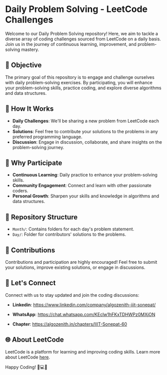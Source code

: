 # Daily Problem Solving - LeetCode Challenges

Welcome to our Daily Problem Solving repository! Here, we aim to tackle a diverse array of coding challenges sourced from LeetCode on a daily basis. Join us in the journey of continuous learning, improvement, and problem-solving mastery.

## 🚀 Objective

The primary goal of this repository is to engage and challenge ourselves with daily problem-solving exercises. By participating, you will enhance your problem-solving skills, practice coding, and explore diverse algorithms and data structures.

## 📅 How It Works

- **Daily Challenges**: We'll be sharing a new problem from LeetCode each day.
- **Solutions**: Feel free to contribute your solutions to the problems in any preferred programming language.
- **Discussion**: Engage in discussion, collaborate, and share insights on the problem-solving journey.

## 🌟 Why Participate

- **Continuous Learning**: Daily practice to enhance your problem-solving skills.
- **Community Engagement**: Connect and learn with other passionate coders.
- **Personal Growth**: Sharpen your skills and knowledge in algorithms and data structures.

## 📁 Repository Structure

- `Month/`: Contains folders for each day's problem statement.
- `Day/`: Folder for contributors' solutions to the problems.

## 🤝 Contributions

Contributions and participation are highly encouraged! Feel free to submit your solutions, improve existing solutions, or engage in discussions.

## 📌 Let's Connect

Connect with us to stay updated and join the coding discussions:

- **Linkedin**: https://www.linkedin.com/company/algozenith-iiit-sonepat/

- **WhatsApp**: https://chat.whatsapp.com/KEclw1hFKxTDHWPz0MXjON

- **Chapter**: https://algozenith.in/chapters/IIIT-Sonepat-60

## 🌐 About LeetCode

LeetCode is a platform for learning and improving coding skills. Learn more about LeetCode [here](https://leetcode.com/).

Happy Coding! 🌟💻🚀
